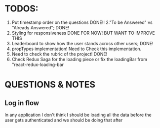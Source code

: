 # TODOS: 
1. Put timestamp order on the questions DONE!! 
2."To be Answered" vs "Already Answered"; DONE! 
3. Styling for responsiveness DONE FOR NOW! BUT WANT TO IMPROVE THIS 
4. Leaderboard to show how the user stands across other users; DONE!
5. propTypes implementation! Need to Check this implementation. 
6. Need to check the rubric of the project! DONE! 
7. Check Redux Saga for the loading piece or fix the loadingBar from "react-redux-loading-bar



# QUESTIONS & NOTES 

## Log in flow

In any application I don't think I should be loading all the data before the user gets authenticated and we should be doing that after


